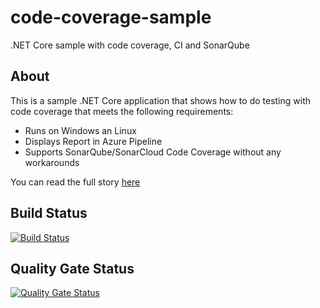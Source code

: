 # code-coverage-sample
.NET Core sample with code coverage, CI and SonarQube

## About
This is a sample .NET Core application that shows how to do testing with code coverage that meets the following requirements:
- Runs on Windows an Linux
- Displays Report in Azure Pipeline
- Supports SonarQube/SonarCloud Code Coverage without any workarounds

You can read the full story [here](https://writeabout.net/2019/04/27/net-core-code-coverage-done-right/)


## Build Status 
[![Build Status](https://dev.azure.com/wulfland/mkaufmann/_apis/build/status/wulfland.code-coverage-sample?branchName=master)](https://dev.azure.com/wulfland/mkaufmann/_build/latest?definitionId=8&branchName=master)

## Quality Gate Status 
[![Quality Gate Status](https://sonarcloud.io/api/project_badges/measure?project=cov-demo&metric=alert_status)](https://sonarcloud.io/dashboard?id=cov-demo)
